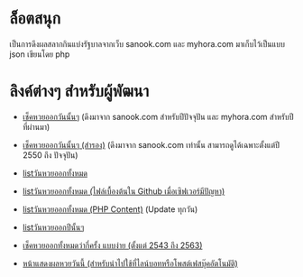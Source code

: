 # ล็อตสนุก
เป็นการดึงผลสลากกินแบ่งรัฐบาลจากเว็บ sanook.com และ myhora.com มาเก็บไว้เป็นแบบ json เขียนโดย php

# ลิงค์ต่างๆ สำหรับผู้พัฒนา
* [เช็คหวยออกวันนั้นๆ](https://lottsanook.herokuapp.com/?date=01102563) (ดึงมาจาก sanook.com สำหรับปีปัจจุปัน และ myhora.com สำหรับปีที่ผ่านมา)

* [เช็คหวยออกวันนั้นๆ (สำรอง)](https://lottsanook.herokuapp.com/index2.php?date=01102563) (ดึงมาจาก sanook.com เท่านั้น สามารถดูได้เฉพาะตั้งแต่ปี 2550 ถึง ปัจจุปัน)

* [listวันหวยออกทั้งหมด](https://lottsanook.herokuapp.com/test.txt)

* [listวันหวยออกทั้งหมด (ไฟล์เบื้องต้นใน Github เมื่อเซิฟเวอร์มีปัญหา)](https://raw.githubusercontent.com/Quad-B/lottsanook/main/test.txt)

* [listวันหวยออกทั้งหมด (PHP Content)](https://lottsanook.herokuapp.com/god.php) (Update ทุกวัน)

* [listวันหวยออกปีนั้นๆ](https://lottsanook.herokuapp.com/gdpy.php?year=2555)

* [เช็คหวยออกทั้งหมดว่ากี่ครั้ง แบบง่าย (ตั้งแต่ 2543 ถึง 2563)](https://lottsanook.herokuapp.com/finddol.php?search=81)

* [หน้าแสดงผลหวยวันนี้ (สำหรับนำไปใช้ที่ไลน์บอทหรือโพสต์เฟสบุ๊คอัตโนมัติ)](https://lottsanook.herokuapp.com/viewlot.php)
